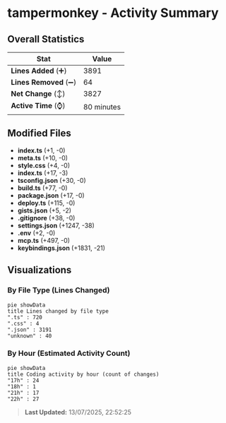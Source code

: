 # tampermonkey - Activity Summary 

## Overall Statistics

| Stat                   | Value                                                             |
| ---------------------- | ----------------------------------------------------------------- |
| **Lines Added** (➕)   | 3891                                          |
| **Lines Removed** (➖) | 64                                        |
| **Net Change** (↕)    | 3827                |
| **Active Time** (⌚)   | 80 minutes |


## Modified Files
- **index.ts** (+1, -0)
- **meta.ts** (+10, -0)
- **style.css** (+4, -0)
- **index.ts** (+17, -3)
- **tsconfig.json** (+30, -0)
- **build.ts** (+77, -0)
- **package.json** (+17, -0)
- **deploy.ts** (+115, -0)
- **gists.json** (+5, -2)
- **.gitignore** (+38, -0)
- **settings.json** (+1247, -38)
- **.env** (+2, -0)
- **mcp.ts** (+497, -0)
- **keybindings.json** (+1831, -21)

## Visualizations

### By File Type (Lines Changed)

```mermaid
pie showData
title Lines changed by file type
".ts" : 720
".css" : 4
".json" : 3191
"unknown" : 40
```

### By Hour (Estimated Activity Count)

```mermaid
pie showData
title Coding activity by hour (count of changes)
"17h" : 24
"18h" : 1
"21h" : 17
"22h" : 27
```


> **Last Updated:** 13/07/2025, 22:52:25
